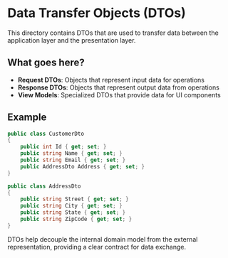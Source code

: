# Data Transfer Objects (DTOs)

This directory contains DTOs that are used to transfer data between the application layer and the presentation layer.

## What goes here?

- **Request DTOs**: Objects that represent input data for operations
- **Response DTOs**: Objects that represent output data from operations
- **View Models**: Specialized DTOs that provide data for UI components

## Example

```csharp
public class CustomerDto
{
    public int Id { get; set; }
    public string Name { get; set; }
    public string Email { get; set; }
    public AddressDto Address { get; set; }
}

public class AddressDto
{
    public string Street { get; set; }
    public string City { get; set; }
    public string State { get; set; }
    public string ZipCode { get; set; }
}
```

DTOs help decouple the internal domain model from the external representation, providing a clear contract for data exchange.
